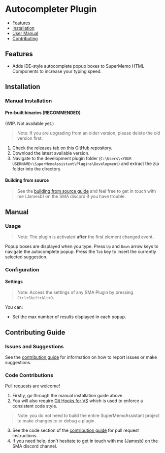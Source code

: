 # Autocompleter Plugin

- [Features](#features)
- [Installation](#installation)
- [User Manual](#manual)
- [Contributing](#contributing-guide)

## Features

- Adds IDE-style autocomplete popup boxes to SuperMemo HTML Components to increase your typing speed.

## Installation

### Manual Installation

#### Pre-built binaries (**RECOMMENDED**)

(WIP. Not available yet.)

> Note: If you are upgrading from an older version, please delete the old version first.

1. Check the releases tab on this GitHub repository.
2. Download the latest available version.
3. Navigate to the development plugin folder (`C:\Users\<YOUR USERNAME>\SuperMemoAssistant\Plugins\Development`) and extract the zip folder into the directory.

#### Building from source

> See the [building from source guide](https://github.com/bjsi/docs/blob/master/SMA/plugins/BUILD_FROM_SOURCE.md) and feel free to get in touch with me (Jamesb) on the SMA discord if you have trouble.

## Manual

### Usage

> Note: The plugin is activated **after** the first element changed event.

Popup boxes are displayed when you type.
Press `Up` and `Down` arrow keys to navigate the autocomplete popup.
Press the `Tab` key to insert the currently selected suggestion.

### Configuration

#### Settings

> Note: Access the settings of any SMA Plugin by pressing `Ctrl+Shift+Alt+O`.

You can:
- Set the max number of results displayed in each popup.

## Contributing Guide

### Issues and Suggestions

See the [contribution guide](https://github.com/bjsi/docs/blob/master/SMA/plugins/CONTRIBUTING.md) for information on how to report issues or make suggestions.

### Code Contributions

Pull requests are welcome!

1. Firstly, go through the manual installation guide above.
2. You will also require [Git Hooks for VS](https://marketplace.visualstudio.com/items?itemName=AlexisIncogito.VisualStudio-Git-Hooks) which is used to enforce a consistent code style.
> Note: you do not need to build the entire SuperMemoAssistant project to make changes to or debug a plugin.
3. See the code section of the [contribution guide](https://github.com/bjsi/docs/blob/master/SMA/plugins/CONTRIBUTING.md) for pull request instructions.
4. If you need help, don't hesitate to get in touch with me (Jamesb) on the SMA discord channel.
